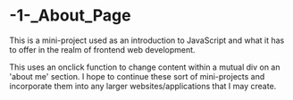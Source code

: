 # -1-_About_Page
This is a mini-project used as an introduction to JavaScript and what it has to offer in the realm of frontend web development.

This uses an onclick function to change content within a mutual div on an 'about me' section. I hope to continue these sort of mini-projects and incorporate them into any larger websites/applications that I may create. 
